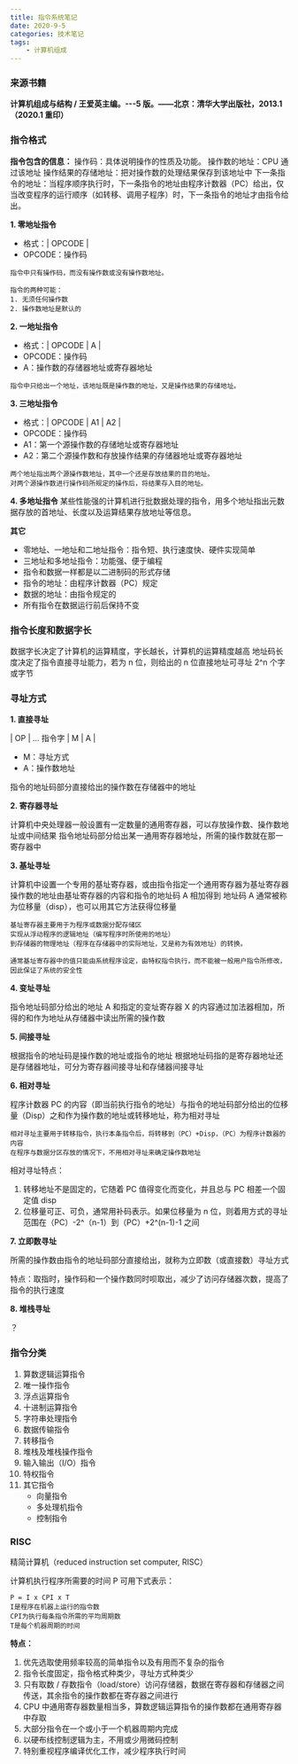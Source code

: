 ```yaml
---
title: 指令系统笔记
date: 2020-9-5
categories: 技术笔记
tags:
    - 计算机组成
---
```


### 来源书籍

**计算机组成与结构 / 王爱英主编。---5 版。——北京：清华大学出版社，2013.1（2020.1 重印）**

### 指令格式

**指令包含的信息：**
操作码：具体说明操作的性质及功能。
操作数的地址：CPU 通过该地址
操作结果的存储地址：把对操作数的处理结果保存到该地址中
下一条指令的地址：当程序顺序执行时，下一条指令的地址由程序计数器（PC）给出，仅当改变程序的运行顺序（如转移、调用子程序）时，下一条指令的地址才由指令给出。

**1. 零地址指令**
- 格式：| OPCODE |
- OPCODE：操作码

```
指令中只有操作码，而没有操作数或没有操作数地址。

指令的两种可能：
1. 无须任何操作数
2. 操作数地址是默认的
```

**2. 一地址指令**
- 格式：| OPCODE | A |
- OPCODE：操作码
- A：操作数的存储器地址或寄存器地址

```
指令中只给出一个地址，该地址既是操作数的地址，又是操作结果的存储地址。
```

**3. 三地址指令**
- 格式：| OPCODE | A1 | A2 |
- OPCODE：操作码
- A1：第一个源操作数的存储地址或寄存器地址
- A2：第二个源操作数和存放操作结果的存储器地址或寄存器地址

```
两个地址指出两个源操作数地址，其中一个还是存放结果的目的地址。
对两个源操作数进行操作码所规定的操作后，将结果存入目的地址。
```

**4. 多地址指令**
某些性能强的计算机进行批数据处理的指令，用多个地址指出元数据存放的首地址、长度以及运算结果存放地址等信息。

**其它**

- 零地址、一地址和二地址指令：指令短、执行速度快、硬件实现简单
- 三地址和多地址指令：功能强、便于编程
- 指令和数据一样都是以二进制码的形式存储
- 指令的地址：由程序计数器（PC）规定
- 数据的地址：由指令规定的
- 所有指令在数据运行前后保持不变

### 指令长度和数据字长

数据字长决定了计算机的运算精度，字长越长，计算机的运算精度越高
地址码长度决定了指令直接寻址能力，若为 n 位，则给出的 n 位直接地址可寻址 2^n 个字或字节

### 寻址方式

**1. 直接寻址**

| OP | ... 指令字 | M | A |
- M：寻址方式
- A：操作数地址

指令的地址码部分直接给出的操作数在存储器中的地址

**2. 寄存器寻址**

计算机中央处理器一般设置有一定数量的通用寄存器，可以存放操作数、操作数地址或中间结果
指令地址码部分给出某一通用寄存器地址，所需的操作数就在那一寄存器中

**3. 基址寻址**

计算机中设置一个专用的基址寄存器，或由指令指定一个通用寄存器为基址寄存器
操作数的地址由基址寄存器的内容和指令的地址码 A 相加得到
地址码 A 通常被称为位移量（disp），也可以用其它方法获得位移量

```
基址寄存器主要用于为程序或数据分配存储区
实现从浮动程序的逻辑地址（编写程序时所使用的地址）
到存储器的物理地址（程序在存储器中的实际地址，又是称为有效地址）的转换。
```

```
通常基址寄存器中的值只能由系统程序设定，由特权指令执行，而不能被一般用户指令所修改，因此保证了系统的安全性
```

**4. 变址寻址**

指令地址码部分给出的地址 A 和指定的变址寄存器 X 的内容通过加法器相加，所得的和作为地址从存储器中读出所需的操作数

**5. 间接寻址**

根据指令的地址码是操作数的地址或指令的地址
根据地址码指的是寄存器地址还是存储器地址，可分为寄存器间接寻址和存储器间接寻址

**6. 相对寻址**

程序计数器 PC 的内容（即当前执行指令的地址）与指令的地址码部分给出的位移量（Disp）之和作为操作数的地址或转移地址，称为相对寻址

```
相对寻址主要用于转移指令，执行本条指令后，将转移到（PC）+Disp，（PC）为程序计数器的内容
在程序与数据分区存放的情况下，不用相对寻址来确定操作数地址
```

相对寻址特点：
1. 转移地址不是固定的，它随着 PC 值得变化而变化，并且总与 PC 相差一个固定值 disp
2. 位移量可正、可负，通常用补码表示。如果位移量为 n 位，则着用方式的寻址范围在（PC）-2^（n-1）到（PC）+2^(n-1)-1 之间

**7. 立即数寻址**

所需的操作数由指令的地址码部分直接给出，就称为立即数（或直接数）寻址方式

特点：取指时，操作码和一个操作数同时呗取出，减少了访问存储器次数，提高了指令的执行速度

**8. 堆栈寻址**

？

### 指令分类

1. 算数逻辑运算指令
2. 唯一操作指令
3. 浮点运算指令
4. 十进制运算指令
5. 字符串处理指令
6. 数据传输指令
7. 转移指令
8. 堆栈及堆栈操作指令
9. 输入输出（I/O）指令
10. 特权指令
11. 其它指令
    - 向量指令
    - 多处理机指令
    - 控制指令

### RISC

精简计算机（reduced instruction set computer, RISC）

计算机执行程序所需要的时间 P 可用下式表示：

```
P = I x CPI x T
I是程序在机器上运行的指令数
CPI为执行每条指令所需的平均周期数
T是每个机器周期的时间
```

**特点：**

1. 优先选取使用频率较高的简单指令以及有用而不复杂的指令
2. 指令长度固定，指令格式种类少，寻址方式种类少
3. 只有取数 / 存数指令（load/store）访问存储器，数据在寄存器和存储器之间传送，其余指令的操作数都在寄存器之间进行
4. CPU 中通用寄存器数量相当多，算数逻辑运算指令的操作数都在通用寄存器中存取
5. 大部分指令在一个或小于一个机器周期内完成
6. 以硬布线控制逻辑为主，不用或少用微码控制
7. 特别重视程序编译优化工作，减少程序执行时间
